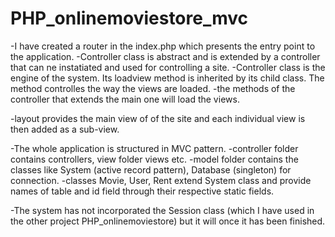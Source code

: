 # PHP_onlinemoviestore_mvc
-I have created a router in the index.php which presents the entry point to
 the application.
-Controller class is abstract and is extended by a controller that 
 can ne instatiated and used for controlling a site.
-Controller class is the engine of the system. Its loadview method is inherited
 by its child class. The method controlles the way the views are loaded.
-the methods of the controller that extends the main one will load the views.

-layout provides the main view of of the site and each individual view is then 
 added as a sub-view. 

-The whole application is structured in MVC pattern.
-controller folder contains controllers, view folder views etc.
-model folder contains the classes like System (active record pattern),
 Database (singleton) for connection.
-classes Movie, User, Rent extend System class and provide names of table 
 and id field through their respective static fields.

-The system has not incorporated the Session class (which I have used in 
 the other project PHP_onlinemoviestore) but it will once it has been finished.  
